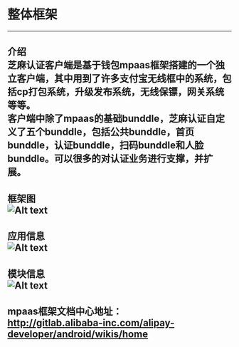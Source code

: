 # 整体框架
---
**介绍**<br/>
芝麻认证客户端是基于钱包mpaas框架搭建的一个独立客户端，其中用到了许多支付宝无线框中的系统，包括cp打包系统，升级发布系统，无线保镖，网关系统等等。<br/>
客户端中除了mpaas的基础bunddle，芝麻认证自定义了五个bunddle，包括公共bunddle，首页bunddle，认证bunddle，扫码bunddle和人脸bunddle。可以很多的对认证业务进行支撑，并扩展。<br/>
---
**框架图**<br/>
![Alt text](https://os.alipayobjects.com/rmsportal/eASrhqLMfuERXPI.png "框架图")
---
**应用信息**<br/>
![Alt text](https://os.alipayobjects.com/rmsportal/LbVUFDLIngKxmpI.png "框架图")
---
**模块信息**<br/>
![Alt text](https://os.alipayobjects.com/rmsportal/cJgFGeRpkCdRsyH.png "框架图")
---

**mpaas框架文档中心地址：**<br/>
http://gitlab.alibaba-inc.com/alipay-developer/android/wikis/home<br/>
---